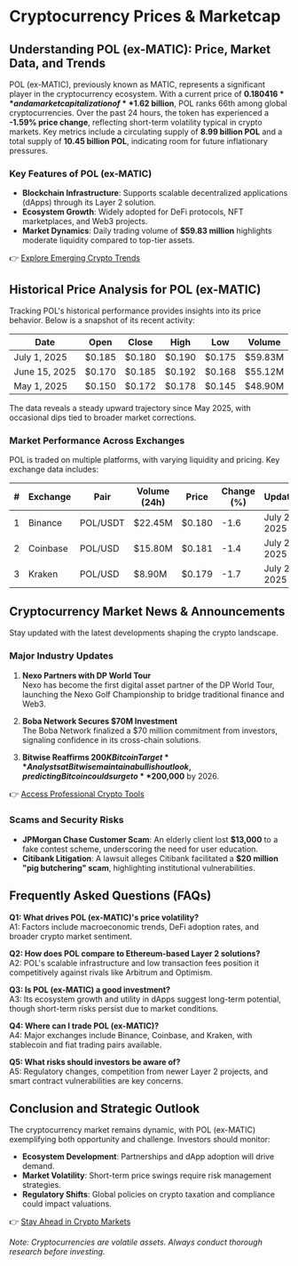 # Cryptocurrency Prices & Marketcap

## Understanding POL (ex-MATIC): Price, Market Data, and Trends  

POL (ex-MATIC), previously known as MATIC, represents a significant player in the cryptocurrency ecosystem. With a current price of **$0.180416** and a market capitalization of **$1.62 billion**, POL ranks 66th among global cryptocurrencies. Over the past 24 hours, the token has experienced a **-1.59% price change**, reflecting short-term volatility typical in crypto markets. Key metrics include a circulating supply of **8.99 billion POL** and a total supply of **10.45 billion POL**, indicating room for future inflationary pressures.  

### Key Features of POL (ex-MATIC)  
- **Blockchain Infrastructure**: Supports scalable decentralized applications (dApps) through its Layer 2 solution.  
- **Ecosystem Growth**: Widely adopted for DeFi protocols, NFT marketplaces, and Web3 projects.  
- **Market Dynamics**: Daily trading volume of **$59.83 million** highlights moderate liquidity compared to top-tier assets.  

👉 [Explore Emerging Crypto Trends](https://bit.ly/okx-bonus)  

## Historical Price Analysis for POL (ex-MATIC)  

Tracking POL's historical performance provides insights into its price behavior. Below is a snapshot of its recent activity:  

| Date       | Open   | Close  | High   | Low    | Volume       |  
|------------|--------|--------|--------|--------|--------------|  
| July 1, 2025 | $0.185 | $0.180 | $0.190 | $0.175 | $59.83M      |  
| June 15, 2025| $0.170 | $0.185 | $0.192 | $0.168 | $55.12M      |  
| May 1, 2025  | $0.150 | $0.172 | $0.178 | $0.145 | $48.90M      |  

The data reveals a steady upward trajectory since May 2025, with occasional dips tied to broader market corrections.  

### Market Performance Across Exchanges  

POL is traded on multiple platforms, with varying liquidity and pricing. Key exchange data includes:  

| # | Exchange   | Pair     | Volume (24h) | Price    | Change (%) | Updated        |  
|----|------------|----------|--------------|----------|------------|----------------|  
| 1  | Binance    | POL/USDT | $22.45M      | $0.180   | -1.6       | July 2, 2025   |  
| 2  | Coinbase   | POL/USD  | $15.80M      | $0.181   | -1.4       | July 2, 2025   |  
| 3  | Kraken     | POL/USD  | $8.90M       | $0.179   | -1.7       | July 2, 2025   |  

## Cryptocurrency Market News & Announcements  

Stay updated with the latest developments shaping the crypto landscape.  

### Major Industry Updates  
1. **Nexo Partners with DP World Tour**  
   Nexo has become the first digital asset partner of the DP World Tour, launching the Nexo Golf Championship to bridge traditional finance and Web3.  

2. **Boba Network Secures $70M Investment**  
   The Boba Network finalized a $70 million commitment from investors, signaling confidence in its cross-chain solutions.  

3. **Bitwise Reaffirms $200K Bitcoin Target**  
   Analysts at Bitwise maintain a bullish outlook, predicting Bitcoin could surge to **$200,000** by 2026.  

👉 [Access Professional Crypto Tools](https://bit.ly/okx-bonus)  

### Scams and Security Risks  
- **JPMorgan Chase Customer Scam**: An elderly client lost **$13,000** to a fake contest scheme, underscoring the need for user education.  
- **Citibank Litigation**: A lawsuit alleges Citibank facilitated a **$20 million "pig butchering" scam**, highlighting institutional vulnerabilities.  

## Frequently Asked Questions (FAQs)  

**Q1: What drives POL (ex-MATIC)'s price volatility?**  
A1: Factors include macroeconomic trends, DeFi adoption rates, and broader crypto market sentiment.  

**Q2: How does POL compare to Ethereum-based Layer 2 solutions?**  
A2: POL's scalable infrastructure and low transaction fees position it competitively against rivals like Arbitrum and Optimism.  

**Q3: Is POL (ex-MATIC) a good investment?**  
A3: Its ecosystem growth and utility in dApps suggest long-term potential, though short-term risks persist due to market conditions.  

**Q4: Where can I trade POL (ex-MATIC)?**  
A4: Major exchanges include Binance, Coinbase, and Kraken, with stablecoin and fiat trading pairs available.  

**Q5: What risks should investors be aware of?**  
A5: Regulatory changes, competition from newer Layer 2 projects, and smart contract vulnerabilities are key concerns.  

## Conclusion and Strategic Outlook  

The cryptocurrency market remains dynamic, with POL (ex-MATIC) exemplifying both opportunity and challenge. Investors should monitor:  
- **Ecosystem Development**: Partnerships and dApp adoption will drive demand.  
- **Market Volatility**: Short-term price swings require risk management strategies.  
- **Regulatory Shifts**: Global policies on crypto taxation and compliance could impact valuations.  

👉 [Stay Ahead in Crypto Markets](https://bit.ly/okx-bonus)  

*Note: Cryptocurrencies are volatile assets. Always conduct thorough research before investing.*
